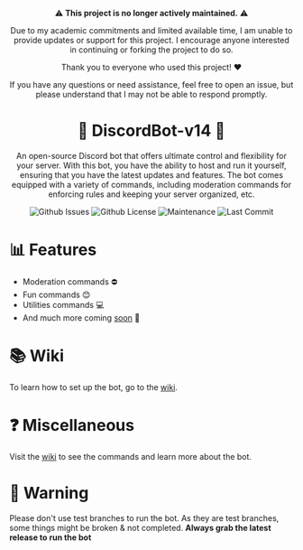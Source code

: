 <div align="center">

:warning: **This project is no longer actively maintained.** :warning:

Due to my academic commitments and limited available time, I am unable to provide updates or support for this project. I encourage anyone interested in continuing or forking the project to do so.

Thank you to everyone who used this project! :heart:

If you have any questions or need assistance, feel free to open an issue, but please understand that I may not be able to respond promptly.


# 🤖 DiscordBot-v14 🤖

An open-source Discord bot that offers ultimate control and flexibility for your server. With this bot, you have the ability to host and run it yourself, ensuring that you have the latest updates and features. The bot comes equipped with a variety of commands, including moderation commands for enforcing rules and keeping your server organized, etc.

</p>

![Github Issues](https://img.shields.io/github/issues/josephistired/DiscordBot-v14?color=red&style=for-the-badge)
![Github License](https://img.shields.io/github/license/josephistired/DiscordBot-v14?color=black&style=for-the-badge)
![Maintenance](https://img.shields.io/maintenance/no/2023?color=BLACK&style=for-the-badge)
![Last Commit](https://img.shields.io/github/last-commit/josephistired/DiscordBot-v14?style=for-the-badge)

</div>

# 📊 Features

- Moderation commands ⛔
- Fun commands 😊
- Utilities commands 💻
- And much more coming [soon](https://github.com/users/josephistired/projects/8) 🎊

# 📚 Wiki

To learn how to set up the bot, go to the [wiki](https://discord-bot-v14-docs.vercel.app/).

# ❓ Miscellaneous

Visit the [wiki](https://discord-bot-v14-docs.vercel.app/) to see the commands and learn more about the bot.

# 🛑 Warning

Please don't use test branches to run the bot. As they are test branches, some things might be broken & not completed.
**Always grab the latest release to run the bot**
